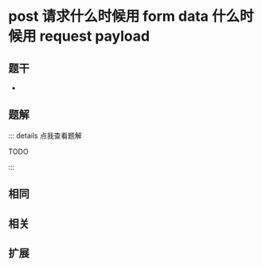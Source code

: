 # post 请求什么时候用 form data 什么时候用 request payload


## 题干

- 



## 题解

::: details 点我查看题解

  TODO

:::



## 相同


## 相关


## 扩展

